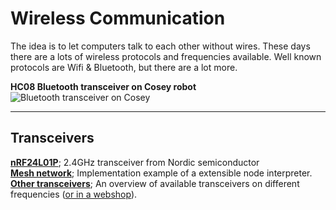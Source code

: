 # Wireless Communication

The idea is to let computers talk to each other without wires.
These days there are a lots of wireless protocols and frequencies available.
Well known protocols are Wifi & Bluetooth, but there are a lot more.

**HC08 Bluetooth transceiver on Cosey robot**
![Bluetooth transceiver on Cosey](https://user-images.githubusercontent.com/11397265/154851513-89f2aa56-e81e-4f08-8133-72f2d0fa27ec.jpg)  

   ***
   
## Transceivers

[**nRF24L01P**](nRf24L01+); 2.4GHz transceiver from Nordic semiconductor  
[**Mesh network**](Mesh-network); Implementation example of a extensible node interpreter.  
[**Other transceivers**](https://en.wikipedia.org/wiki/RF_module#Transceiver_modules); An overview of available transceivers on different frequencies ([or in a webshop](https://nl.aliexpress.com/premium/transceivers.html?trafficChannel=ppc&SearchText=transceiver%20modules&ltype=premium&SortType=price_asc&minPrice=1.5&maxPrice=12&page=1&groupsort=1&CatId=0)).  

